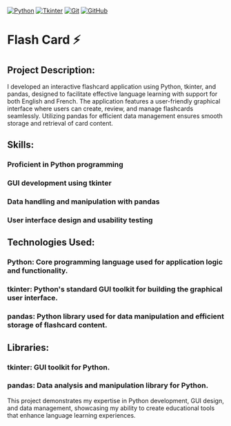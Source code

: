 [![Python](https://img.shields.io/badge/Python-3776AB?style=for-the-badge&logo=python&logoColor=white)](https://www.python.org/)
[![Tkinter](https://img.shields.io/badge/Tkinter-3776AB?style=for-the-badge&logo=python&logoColor=white)](https://wiki.python.org/moin/TkInter)
[![Git](https://img.shields.io/badge/Git-F05032?style=for-the-badge&logo=git&logoColor=white)](https://git-scm.com/)
[![GitHub](https://img.shields.io/badge/GitHub-181717?style=for-the-badge&logo=github&logoColor=white)](https://github.com/)

# Flash Card ⚡
## Project Description:
I developed an interactive flashcard application using Python, tkinter, and pandas, designed to facilitate effective language learning with support for both English and French. The application features a user-friendly graphical interface where users can create, review, and manage flashcards seamlessly. Utilizing pandas for efficient data management ensures smooth storage and retrieval of card content.
## Skills:

### Proficient in Python programming
### GUI development using tkinter
### Data handling and manipulation with pandas
### User interface design and usability testing

## Technologies Used:

### Python: Core programming language used for application logic and functionality.
### tkinter: Python's standard GUI toolkit for building the graphical user interface.
### pandas: Python library used for data manipulation and efficient storage of flashcard content.

## Libraries:

### tkinter: GUI toolkit for Python.
### pandas: Data analysis and manipulation library for Python.
This project demonstrates my expertise in Python development, GUI design, and data management, showcasing my ability to create educational tools that enhance language learning experiences.
